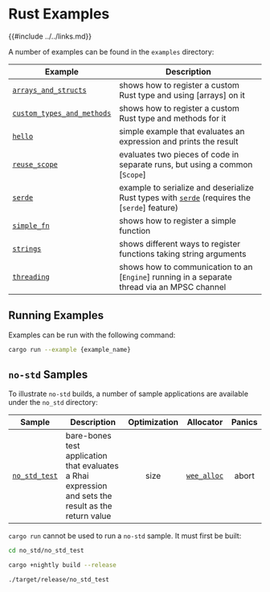 Rust Examples
============

{{#include ../../links.md}}

A number of examples can be found in the `examples` directory:

| Example                                                                         | Description                                                                                                                     |
| ------------------------------------------------------------------------------- | ------------------------------------------------------------------------------------------------------------------------------- |
| [`arrays_and_structs`]({{repoHome}}/examples/arrays_and_structs.rs)             | shows how to register a custom Rust type and using [arrays] on it                                                               |
| [`custom_types_and_methods`]({{repoHome}}/examples/custom_types_and_methods.rs) | shows how to register a custom Rust type and methods for it                                                                     |
| [`hello`]({{repoHome}}/examples/hello.rs)                                       | simple example that evaluates an expression and prints the result                                                               |
| [`reuse_scope`]({{repoHome}}/examples/reuse_scope.rs)                           | evaluates two pieces of code in separate runs, but using a common [`Scope`]                                                     |
| [`serde`]({{repoHome}}/examples/serde.rs)                                       | example to serialize and deserialize Rust types with [`serde`](https://crates.io/crates/serde) (requires the [`serde`] feature) |
| [`simple_fn`]({{repoHome}}/examples/simple_fn.rs)                               | shows how to register a simple function                                                                                         |
| [`strings`]({{repoHome}}/examples/strings.rs)                                   | shows different ways to register functions taking string arguments                                                              |
| [`threading`]({{repoHome}}/examples/threading.rs)                               | shows how to communication to an [`Engine`] running in a separate thread via an MPSC channel                                    |


Running Examples
----------------

Examples can be run with the following command:

```sh
cargo run --example {example_name}
```

`no-std` Samples
----------------

To illustrate `no-std` builds, a number of sample applications are available under the `no_std` directory:

| Sample                                           | Description                                                                                          | Optimization |                     Allocator                     | Panics |
| ------------------------------------------------ | ---------------------------------------------------------------------------------------------------- | :----------: | :-----------------------------------------------: | :----: |
| [`no_std_test`]({{repoHome}}/no_std/no_std_test) | bare-bones test application that evaluates a Rhai expression and sets the result as the return value |     size     | [`wee_alloc`](https://crates.io/crates/wee_alloc) | abort  |

`cargo run` cannot be used to run a `no-std` sample.  It must first be built:

```sh
cd no_std/no_std_test

cargo +nightly build --release

./target/release/no_std_test
```
